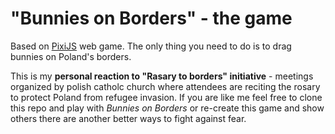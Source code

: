 # "Bunnies on Borders" - the game

Based on [PixiJS](http://www.pixijs.com/ "PixiJS") web game.
The only thing you need to do is to drag bunnies on Poland's borders.

This is my **personal reaction to "Rasary to borders" initiative** - meetings organized by polish catholc church where attendees are reciting the rosary to protect Poland from refugee invasion.
If you are like me feel free to clone this repo and play with *Bunnies on Borders* or re-create this game and show others there are another better ways to fight against fear.
